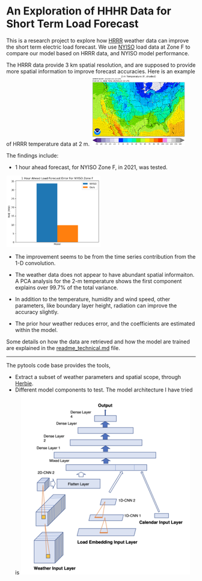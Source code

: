# An Exploration of HHHR Data for Short Term Load Forecast

This is a research project to explore how [HRRR](https://rapidrefresh.noaa.gov/hrrr/) weather data can improve the short term electric load forecast. We use [NYISO](https://www.nyiso.com/real-time-dashboard) load data at Zone F to compare our model based on HRRR data, and NYISO model performance.

The HRRR data provide 3 km spatial resolution, and are supposed to provide more spatial information to improve forecast accuracies. Here is an example of HRRR temperature data at 2 m. 
<img src='temp_full_2m_f000.png' alt="drawing" width="250">

The findings include:
- 1 hour ahead forecast, for NYISO Zone F, in 2021, was tested.
<img src="error.png" alt="drawing" width="250">


- The improvement seems to be from the time series contribution from the 1-D convolution. 

- The weather data does not appear to have abundant spatial informaiton. A PCA analysis for the 2-m temperature shows the first component explains over 99.7% of the total variance. 
- In addition to the temperature, humidity and wind speed, other parameters, like boundary layer height, radiation can improve the accuracy slightly.

- The prior hour weather reduces error, and the coefficients are estimated within the model.


Some details on how the data are retrieved and how the model are trained are explained in the [readme_technical.md](readme_techincal.md) file. 

*** 
The pytools code base provides the tools, 
* Extract a subset of weather parameters and spatial scope, through [Herbie](https://github.com/blaylockbk/Herbie).
* Different model components to test.
 The model architecture I have tried is <img src="model.png" alt="drawing" width="450">